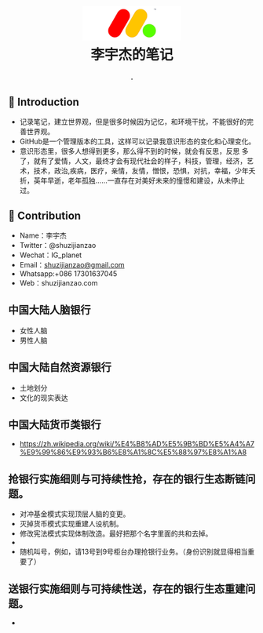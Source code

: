  <h1  align="center"> 
  <br>
  <a href="https://github.com/shuzijianzao/Spiral3D/blob/master/Picture/SHUZIJIANZAO"><img src="https://github.com/shuzijianzao/Spiral3D/blob/master/Picture/SHUZIJIANZAO.png" alt="SHUZIJIANZAO" width="200"></a>
  <br>
  李宇杰的笔记
  <br>
</h1>

<h4 align="center"><a href="http://shuzijianzao.com" target="_blank"></a>.</h4>

## 🚀 Introduction
- 记录笔记，建立世界观，但是很多时候因为记忆，和环境干扰，不能很好的完善世界观。
- GitHub是一个管理版本的工具，这样可以记录我意识形态的变化和心理变化。
- 意识形态里，很多人想得到更多，那么得不到的时候，就会有反思，反思 多了，就有了爱情，人文，最终才会有现代社会的样子，科技，管理，经济，艺术，技术，政治,疾病，医疗，亲情，友情，憎恨，恐惧，对抗，幸福，少年夭折，英年早逝，老年孤独......一直存在对美好未来的憧憬和建设，从未停止过。

## 👬 Contribution
- Name：李宇杰
- Twitter：@shuzijianzao
- Wechat：IG_planet
- Email：shuzijianzao@gmail.com
- Whatsapp:+086 17301637045
- Web：shuzijianzao.com

## 中国大陆人脑银行
- 女性人脑
- 男性人脑

## 中国大陆自然资源银行
- 土地划分
- 文化的现实表达

## 中国大陆货币类银行
- https://zh.wikipedia.org/wiki/%E4%B8%AD%E5%9B%BD%E5%A4%A7%E9%99%86%E9%93%B6%E8%A1%8C%E5%88%97%E8%A1%A8

## 抢银行实施细则与可持续性抢，存在的银行生态断链问题。
- 对冲基金模式实现顶层人脑的变更。
- 灭掉货币模式实现重建人设机制。
- 修改宪法模式实现体制改造。最好把那个名字里面的共和去掉。
- 
- 随机叫号，例如，请13号到9号柜台办理抢银行业务。（身份识别就显得相当重要了）

## 送银行实施细则与可持续性送，存在的银行生态重建问题。
- 

